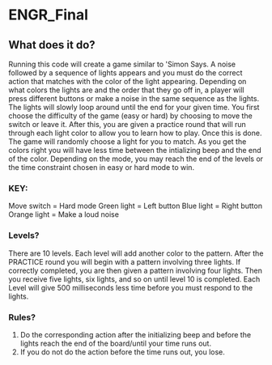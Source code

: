 # ENGR_Final

## What does it do?

Running this code will create a game similar to 'Simon Says.
A noise followed by a sequence of lights appears and you must do the correct action that matches with the color of the light appearing. Depending on what colors the lights are and the order that they go off in, a player will press different buttons or make a noise in the same sequence as the lights. The lights will slowly loop around until the end for your given time. You first choose the difficulty of the game (easy or hard) by choosing to move the switch or leave it. After this, you are given a practice round that will run through each light color to allow you to learn how to play. Once this is done. The game will randomly choose a light for you to match. As you get the colors right you will have less time between the intializing beep and the end of the color. Depending on the mode, you may reach the end of the levels or the time constraint chosen in easy or hard mode to win.

### KEY:
Move switch = Hard mode
Green light = Left button
Blue light = Right button
Orange light = Make a loud noise

### Levels?
There are 10 levels. Each level will add another color to the pattern. After the PRACTICE round you will begin with a pattern involving three lights. If correctly completed, you are then given a pattern involving four lights. Then you receive five lights, six lights, and so on until level 10 is completed.
Each Level will give 500 milliseconds less time before you must respond to the lights.

### Rules?
1. Do the corresponding action after the initializing beep and before the lights reach the end of the board/until your time runs out.
2. If you do not do the action before the time runs out, you lose.
